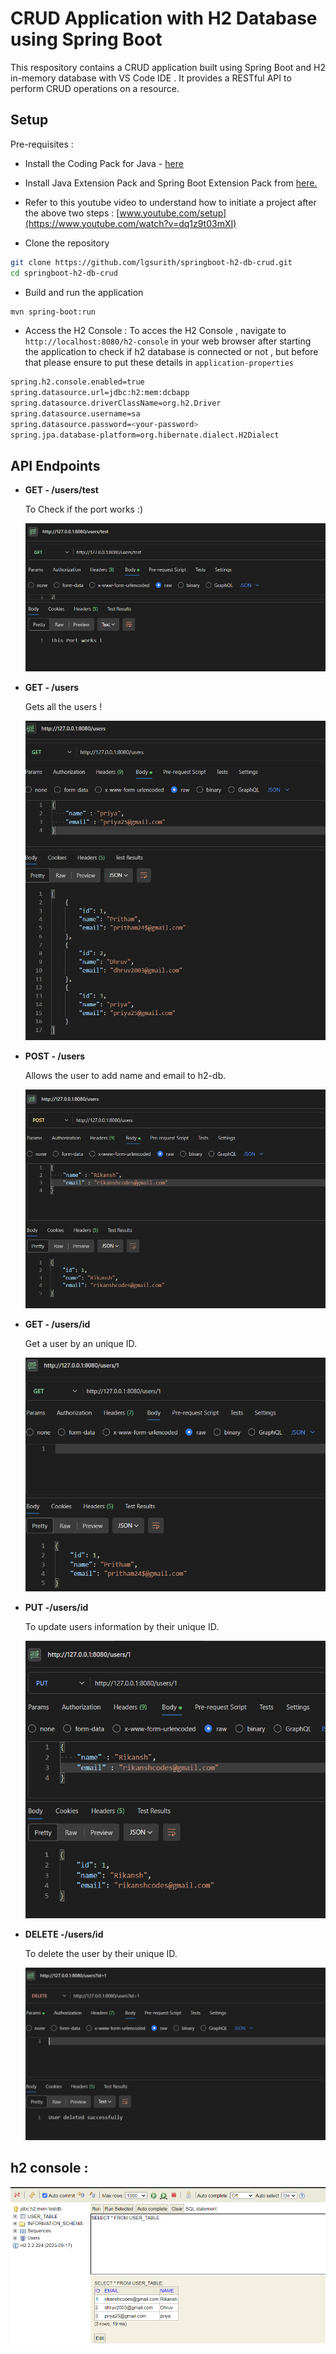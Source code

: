 # CRUD Application with H2 Database using Spring Boot
This respository contains a CRUD application built using Spring Boot and H2 in-memory database with VS Code IDE . It provides a RESTful API to perform CRUD operations on a resource.

## Setup
Pre-requisites : 
- Install the Coding Pack for Java - [here](https://code.visualstudio.com/docs/languages/java#_install-visual-studio-code-for-java) 
- Install Java Extension Pack and Spring Boot Extension Pack from [here.](https://code.visualstudio.com/docs/java/extensions)
- Refer to this youtube video to understand how to initiate a project after the above two steps
: [www.youtube.com/setup](https://www.youtube.com/watch?v=dq1z9t03mXI)

- Clone the repository
```bash
git clone https://github.com/lgsurith/springboot-h2-db-crud.git
cd springboot-h2-db-crud
```
- Build and run the application
```bash
mvn spring-boot:run
```
- Access the H2 Console :  To acces the H2 Console , navigate to ```http://localhost:8080/h2-console``` in your web browser after starting the application to check if h2 database is connected or not , but before that please ensure to put these details in ```application-properties```
```bash
spring.h2.console.enabled=true
spring.datasource.url=jdbc:h2:mem:dcbapp
spring.datasource.driverClassName=org.h2.Driver
spring.datasource.username=sa
spring.datasource.password=<your-password>
spring.jpa.database-platform=org.hibernate.dialect.H2Dialect
```

## API Endpoints
- **GET - /users/test**

  To Check if the port works :)
  
  ![test](results/port-test.png)

- **GET - /users**

  Gets all the users !

  ![all](results/get-all-users.png)

- **POST - /users**

  Allows the user to add name and email to h2-db.

  ![post](results/post-user.png)

- **GET - /users/id**
  
  Get a user by an unique ID.

  ![id-user](results/get-user-id.png)

- **PUT -/users/id**

  To update users information by their unique ID.

  ![update](results/put-user-id.png)

- **DELETE -/users/id**

   To delete the user by their unique ID.

  ![delete](results/delete-by-id.png)
  
## h2 console :

![result](results/h2-table.png)


